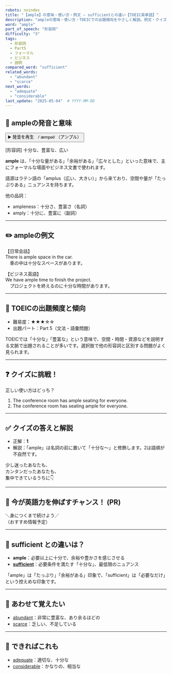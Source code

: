 ```yaml
---
robots: noindex
title: "【ample】の意味・使い方・例文 ― sufficientとの違い【TOEIC英単語】"
description: "ampleの意味・使い方・TOEICでの出題傾向をやさしく解説。例文・クイズ付きでsufficientとの違いもわかりやすく学べます。"
word: "ample"
part_of_speech: "形容詞"
difficulty: "3"
tags:
  - 形容詞
  - Part5
  - フォーマル
  - ビジネス
  - 説明
compared_word: "sufficient"
related_words:
  - "abundant"
  - "scarce"
next_words:
  - "adequate"
  - "considerable"
last_update: "2025-05-04"  # YYYY-MM-DD
---
```


## 🔰 ampleの発音と意味

<button class="play-audio" onclick="playTTS('ample')">
  <span class="play-audio-main">
    ▶️ 発音を再生　/ˈæmpəl/
  </span>
  <span class="play-audio-sub">
    （アンプル）
  </span>
</button>

[形容詞] 十分な、豊富な、広い

**ample** は、「十分な量がある」「余裕がある」「広々とした」といった意味で、主にフォーマルな場面やビジネス文書で使われます。

語源はラテン語の「amplus（広い、大きい）」から来ており、空間や量が「たっぷりある」ニュアンスを持ちます。

他の品詞：  
- ampleness：十分さ、豊富さ（名詞）
- amply：十分に、豊富に（副詞）

---

## ✏️ ampleの例文

【日常会話】  
There is ample space in the car.  
　車の中は十分なスペースがあります。

【ビジネス英語】  
We have ample time to finish the project.  
　プロジェクトを終えるのに十分な時間があります。

---

## 🎯 TOEICの出題頻度と傾向

- 難易度：★★★☆☆
- 出題パート：Part 5（文法・語彙問題）

TOEICでは「十分な」「豊富な」という意味で、空間・時間・資源などを説明する文脈で出題されることが多いです。選択肢で他の形容詞と区別する問題がよく見られます。

---

## ❓ クイズに挑戦！

正しい使い方はどっち？

1. The conference room has ample seating for everyone.  
2. The conference room has seating ample for everyone.

---

## ✅ クイズの答えと解説

- 正解：**1**
- 解説：「ample」は名詞の前に置いて「十分な～」と修飾します。2は語順が不自然です。

少し迷ったあなたも、  
カンタンだったあなたも、  
集中できているうちに👇️

---

## 🚀 今が英語力を伸ばすチャンス！ (PR)

<div class="info-center">
＼身につくまで続けよう／<br>  
（おすすめ情報予定）
</div>

---

## 🤔  sufficient との違いは？

- **ample**：必要以上に十分で、余裕や豊かさを感じさせる
- **[sufficient](/sufficient)**：必要条件を満たす「十分な」、最低限のニュアンス

「ample」は「たっぷり」「余裕がある」印象で、「sufficient」は「必要なだけ」という控えめな印象です。

---

## 🧩 あわせて覚えたい

- [abundant](/abundant)：非常に豊富な、あり余るほどの
- [scarce](/scarce)：乏しい、不足している

---

## 📖 できればこれも

- [adequate](/adequate)：適切な、十分な
- [considerable](/considerable)：かなりの、相当な

<!-- cvid: aid38_bid24 -->
